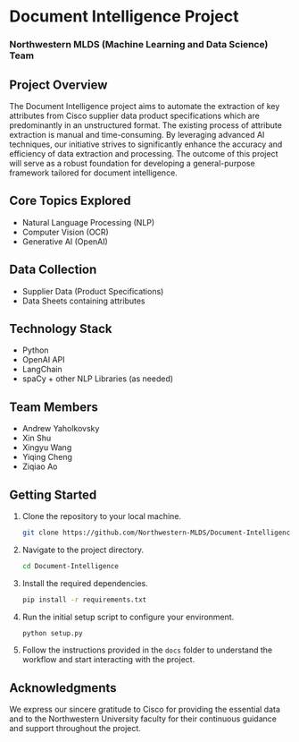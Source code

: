 # Document Intelligence Project
### Northwestern MLDS (Machine Learning and Data Science) Team

## Project Overview

The Document Intelligence project aims to automate the extraction of key attributes from Cisco supplier data product specifications which are predominantly in an unstructured format. The existing process of attribute extraction is manual and time-consuming. By leveraging advanced AI techniques, our initiative strives to significantly enhance the accuracy and efficiency of data extraction and processing. The outcome of this project will serve as a robust foundation for developing a general-purpose framework tailored for document intelligence.

## Core Topics Explored

- Natural Language Processing (NLP)
- Computer Vision (OCR)
- Generative AI (OpenAI)

## Data Collection

- Supplier Data (Product Specifications)
- Data Sheets containing attributes

## Technology Stack

- Python
- OpenAI API
- LangChain
- spaCy + other NLP Libraries (as needed)

## Team Members

- Andrew Yaholkovsky
- Xin Shu
- Xingyu Wang
- Yiqing Cheng
- Ziqiao Ao

## Getting Started

1. Clone the repository to your local machine.
   ```bash
   git clone https://github.com/Northwestern-MLDS/Document-Intelligence.git
   ```
2. Navigate to the project directory.
   ```bash
   cd Document-Intelligence
   ```
3. Install the required dependencies.
   ```bash
   pip install -r requirements.txt
   ```
4. Run the initial setup script to configure your environment.
   ```bash
   python setup.py
   ```
5. Follow the instructions provided in the `docs` folder to understand the workflow and start interacting with the project.

## Acknowledgments

We express our sincere gratitude to Cisco for providing the essential data and to the Northwestern University faculty for their continuous guidance and support throughout the project.
